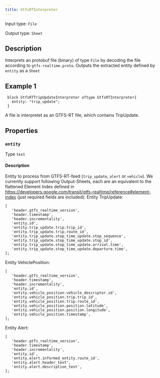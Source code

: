 ```yaml
---
title: GtfsRTInterpreter
---
```


<!-- Do NOT change this document as it is auto-generated from the language server -->

Input type: `File`

Output type: `Sheet`

## Description

Interprets an protobuf file (binary) of type `File` by decoding the file according to `gtfs-realtime.proto`. Outputs the extracted entity defined by `entity` as a `Sheet`

## Example 1

```jayvee
 block GtfsRTTripUpdateInterpreter oftype GtfsRTInterpreter{
   entity: "trip_update";
 }
```

A file is interpretet as an GTFS-RT file, which contains TripUpdate.

## Properties

### `entity`

Type `text`

#### Description

Entity to process from GTFS-RT-feed (`trip_update`, `alert` or `vehicle`).
 We currently support following Output-Sheets, each are an equivalent to the flattened Element Index defined in <https://developers.google.com/transit/gtfs-realtime/reference#element-index> (just required fields are included):
 Entity TripUpdate:
 ```
 [
 	'header.gtfs_realtime_version',
 	'header.timestamp',
 	'header.incrementality',
 	'entity.id',
 	'entity.trip_update.trip.trip_id',
 	'entity.trip_update.trip.route_id',
 	'entity.trip_update.stop_time_update.stop_sequence',
 	'entity.trip_update.stop_time_update.stop_id',
 	'entity.trip_update.stop_time_update.arrival.time',
 	'entity.trip_update.stop_time_update.departure.time',
 ];
 ```
 Entity VehiclePosition:
 ```
 [
 	'header.gtfs_realtime_version',
 	'header.timestamp',
 	'header.incrementality',
 	'entity.id',
 	'entity.vehicle_position.vehicle_descriptor.id',
 	'entity.vehicle_position.trip.trip_id',
 	'entity.vehicle_position.trip.route_id',
 	'entity.vehicle_position.position.latitude',
 	'entity.vehicle_position.position.longitude',
 	'entity.vehicle_position.timestamp',
 ];
 ```
 Entity Alert:
 ```
 [
 	'header.gtfs_realtime_version',
 	'header.timestamp',
 	'header.incrementality',
 	'entity.id',
 	'entity.alert.informed_entity.route_id',
 	'entity.alert.header_text',
 	'entity.alert.description_text',
 ];
 ```
